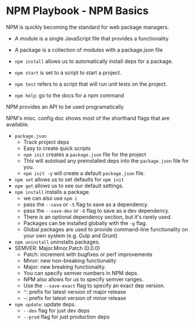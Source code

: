 # NPM Playbook - NPM Basics

NPM is quickly becoming the standard for web package managers.

- A module is a single JavaScript file that provides a functionality
- A package is a collection of modules with a package.json file

- `npm install` allows us to automatically install deps for a package.
- `npm start` is set to a script to start a project.
- `npm test` refers to a script that will run unit tests on the project.
- `npm help`: go to the docs for a npm command

NPM provides an API to be used programatically

NPM's misc. config doc shows most of the shorthand flags that are available.

- `package.json`
  - Track project deps
  - Easy to create quick scripts
  - `npm init` creates a `package.json` file for the project
  - This will autoload any preinstalled deps into the `package.json` file for you.
  - `npm init -y` will create a default `package.json` file.
- `npm set` allows us to set defaults for `npm init`
- `npm get` allows us to see our default settings.
- `npm install` installs a package.
  - we can also use `npm i`
  - pass the `--save` or `-S` flag to save as a dependency.
  - pass the `--save-dev` or `-D` flag to save as a dev dependency.
  - There _is_ an optional dependency section, but it's rarely used.
  - Packages can be installed globally with the `-g` flag.
  - Global packages are used to provide command-line functionality on your own system (e.g. Gulp and Grunt)
- `npm uninstall` uninstalls packages.
- SEMVER: Major.Minor.Patch (0.0.0)
  - Patch: increment with bugfixes or perf improvements
  - Minor: new non-breaking functionality
  - Major: new breaking functionality.
  - You can specify semver numbers in NPM deps.
  - NPM also allows for us to specify semver ranges.
  - Use the `--save-exact` flag to specify an exact dep version.
  - `^`: prefix for latest version of major release
  - `~`: prefix for latest version of minor release
- `npm update`: update deps.
  - `--dev` flag for just dev deps
  - `--prod` flag for just production deps
